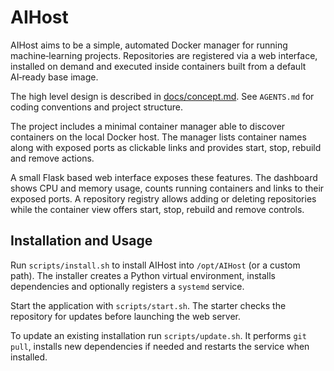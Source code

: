 # AIHost

AIHost aims to be a simple, automated Docker manager for running
machine‑learning projects. Repositories are registered via a web
interface, installed on demand and executed inside containers built from
a default AI‑ready base image.

The high level design is described in [docs/concept.md](docs/concept.md).
See `AGENTS.md` for coding conventions and project structure.

The project includes a minimal container manager able to discover
containers on the local Docker host. The manager lists container names
along with exposed ports as clickable links and provides start, stop,
rebuild and remove actions.

A small Flask based web interface exposes these features. The dashboard
shows CPU and memory usage, counts running containers and links to their
exposed ports. A repository registry allows adding or deleting
repositories while the container view offers start, stop, rebuild and
remove controls.

## Installation and Usage

Run `scripts/install.sh` to install AIHost into `/opt/AIHost` (or a custom path). The installer creates a Python virtual environment, installs dependencies and optionally registers a `systemd` service.

Start the application with `scripts/start.sh`. The starter checks the repository for updates before launching the web server.

To update an existing installation run `scripts/update.sh`. It performs `git pull`, installs new dependencies if needed and restarts the service when installed.
